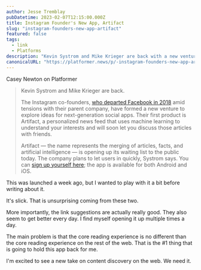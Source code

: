 ```yaml
---
author: Jesse Tremblay
pubDatetime: 2023-02-07T12:15:00.000Z
title: Instagram Founder's New App, Artifact
slug: "instagram-founders-new-app-artifact"
featured: false
tags:
  - link
  - Platforms
description: "Kevin Systrom and Mike Krieger are back with a new venture, Artifact, a personalized news feed that uses machine learning to understand your interests and will soon let you discuss those articles with friends."
canonicalURL: "https://platformer.news/p/-instagram-founders-new-app-artifact"
---
```


Casey Newton on Platformer

> Kevin Systrom and Mike Krieger are back.
>
> The Instagram co-founders, [who departed Facebook in 2018](https://www.theverge.com/2018/10/15/17979282/kevin-systrom-instagram-quitting-ceo-facebook) amid tensions with their parent company, have formed a new venture to explore ideas for next-generation social apps. Their first product is Artifact, a personalized news feed that uses machine learning to understand your interests and will soon let you discuss those articles with friends.
>
> Artifact — the name represents the merging of articles, facts, and artificial intelligence — is opening up its waiting list to the public today. The company plans to let users in quickly, Systrom says. You can [sign up yourself here](https://artifact.news/); the app is available for both Android and iOS.

This was launched a week ago, but I wanted to play with it a bit before writing about it.

It's slick. That is unsurprising coming from these two.

More importantly, the link suggestions are actually really good. They also seem to get better every day. I find myself opening it up multiple times a day.

The main problem is that the core reading experience is no different than the core reading experience on the rest of the web. That is the #1 thing that is going to hold this app back for me.

I'm excited to see a new take on content discovery on the web. We need it.
